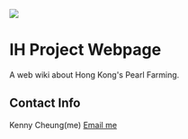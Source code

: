 ![](https://img.shields.io/github/repo-size/kcomain/SPKC-2019-IH-Project.svg?label=Repository%20size&style=popout)
# IH Project Webpage
A web wiki about Hong Kong's Pearl Farming. 

## Contact Info
Kenny Cheung(me) [Email me](mailto:cheunghowui@gmail.com)
